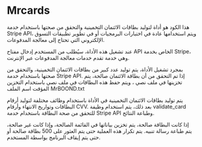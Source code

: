 # Mrcards
هذا الكود هو أداة لتوليد بطاقات الائتمان التخمينية والتحقق من صحتها باستخدام خدمة Stripe API، ويتم استخدامها عادة في اختبارات البرمجيات أو في تطوير تطبيقات التسوق الإلكتروني التي تحتاج إلى معالجة المدفوعات. 

عند تشغيل هذه الأداة، سيُطلب من المستخدم إدخال مفتاح API الخاص بخدمة Stripe، وهي خدمة تقدم خدمات معالجة المدفوعات عبر الإنترنت. 

بمجرد تشغيل الأداة، يتم توليد عدد كبير من بطاقات الائتمان التخمينية، والتحقق من صحتها باستخدام خدمة Stripe API. إذا تم التحقق من أن بطاقة الائتمان صالحة، يتم تخزينها في ملف نصي ، ويتم حفظ هذه البطاقات في ملف نصي باستخدام التخزين المؤقت اسم الملف MrBOOND.txt

يتم توليد بطاقات الائتمان التخمينية في الأداة باستخدام وظائف مختلفة لتوليد أرقام البطاقات وتواريخ الانتهاء وأرقام CVV. بعد ذلك، يتم استخدام وظيفة validate_card للتحقق من صحة البطاقة باستخدام خدمة Stripe API وطباعة النتائج. 

إذا كانت البطاقة صالحة، يتم تخزين بياناتها في القائمة الصالحة، وإذا كانت غير صالحة، يتم طباعة رسالة تنبيه. يتم تكرار هذه العملية حتى يتم العثور على 500 بطاقة صالحة أو حتى يتم إيقاف البرنامج بواسطة المستخدم.
